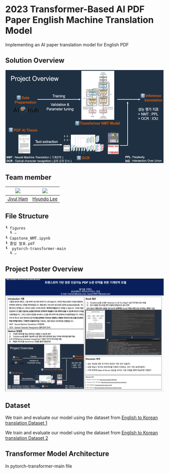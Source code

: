 # 2023 Transformer-Based AI PDF Paper English Machine Translation Model
Implementing an AI paper translation model for English PDF

## Solution Overview
![overview image](./figures/overview.png)  

## Team member  
|<img src="https://avatars.githubusercontent.com/YUL-git" width="100">|<img src="https://avatars.githubusercontent.com/onsemiro11" width="100">|  
|-|-|
|[Jiyul Ham](https://github.com/YUL-git)|[Hyundo Lee](https://github.com/onsemiro11)|  

## File Structure
```
┖ figures
  ┖ ~
┖ Capstone_NMT.ipynb
┖ 졸업 발표.pdf
┖  pytorch-transformer-main
  ┖ ~   
```
## Project Poster Overview
![overview poster image](./figures/overview_2.png)  

## Dataset
We train and evaluate our model using the dataset from [English to Korean translation Dataset 1](https://www.aihub.or.kr/aihubdata/data/view.do?currMenu=115&topMenu=100&aihubDataSe=realm&dataSetSn=71266)  

We train and evaluate our model using the dataset from [English to Korean translation Dataset 2](https://www.aihub.or.kr/aihubdata/data/view.do?currMenu=115&topMenu=100&aihubDataSe=realm&dataSetSn=71265)

## Transformer Model Architecture  
In pytorch-transformer-main file
